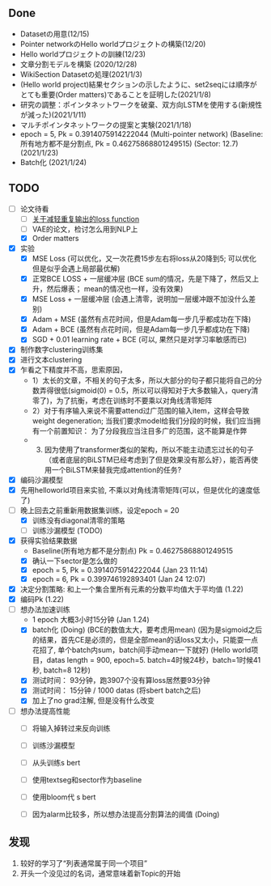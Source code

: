 ## Done

* Datasetの用意(12/15)
* Pointer networkのHello worldプロジェクトの構築(12/20)
* Hello worldプロジェクトの訓練(12/23)
* 文章分割モデルを構築 (2020/12/28)
* WikiSection Datasetの処理(2021/1/3)
* (Hello world project)結果セクションの示したように、set2seqには順序がとても重要(Order matters)であることを証明した(2021/1/8)
* 研究の調整：ポインタネットワークを破棄、双方向LSTMを使用する(新規性が減った)(2021/1/11)
* マルチポインタネットワークの提案と実験(2021/1/18)
* epoch = 5, Pk = 0.3914075914222044 (Multi-pointer network) (Baseline: 所有地方都不是分割点, Pk = 0.46275868801249515) (Sector: 12.7) (2021/1/23) 
* Batch化 (2021/1/24)


## TODO

- [ ] 论文待看
  - [ ] [关于减轻重复输出的loss function](https://arxiv.org/abs/1908.04319)
  - [ ] VAE的论文，检讨怎么用到NLP上
  - [X] Order matters
- [X] 实验
  - [X] MSE Loss (可以优化，又一次花费15步左右将loss从20降到5; 可以优化但是似乎会遇上局部最优解)
  - [X] 正常BCE LOSS + 一层缓冲层 (BCE sum的情况，先是下降了，然后又上升，然后爆表； mean的情况也一样，没有效果)
  - [X] MSE Loss + 一层缓冲层 (会遇上清零，说明加一层缓冲跟不加没什么差别)
  - [X] Adam + MSE (虽然有点花时间，但是Adam每一步几乎都成功在下降)
  - [X] Adam + BCE (虽然有点花时间，但是Adam每一步几乎都成功在下降)
  - [X] SGD + 0.01 learning rate + BCE (可以, 果然只是对学习率敏感而已)
- [X] 制作数字clustering训练集
- [X] 进行文本clustering
- [X] 乍看之下精度并不高，思索原因，
  - 1）太长的文章，不相关的句子太多，所以大部分的句子都只能将自己的分数弄得很低(sigmoid(0) = 0.5，所以可以得知对于大多数输入，query清零了)，为了抗衡，考虑在训练时不要乘以对角线清零矩阵
  - 2）对于有序输入来说不需要attend过广范围的输入item，这样会导致weight degeneration; 当我们要求model给我们分段的时候，我们应当拥有一个前置知识： 为了分段我应当注目多广的范围，这不能算是作弊
  - 3) 因为使用了transformer类似的架构，所以不能主动遗忘过长的句子（或者底层的BiLSTM已经考虑到了但是效果没有那么好），能否再使用一个BiLSTM来替我完成attention的任务?
- [X] 编码沙漏模型
- [X] 先用helloworld项目来实验, 不乘以对角线清零矩阵(可以，但是优化的速度低了)
- [ ] 晚上回去之前重新用数据集训练，设定epoch = 20 
  - [X] 训练没有diagonal清零的策略
  - [ ] 训练沙漏模型 (TODO)
- [X] 获得实验结果数据
  - Baseline(所有地方都不是分割点) Pk = 0.46275868801249515
  - [X] 确认一下sector是怎么做的
  - [X] epoch = 5, Pk = 0.3914075914222044 (Jan 23 11:14)
  - [X] epoch = 6, Pk = 0.399746192893401 (Jan 24 12:07)
- [X] 决定分割策略: 和上一个集合里所有元素的分数平均值大于平均值 (1.22)
- [X] 编码Pk (1.22)
- [ ] 想办法加速训练
  - 1 epoch 大概3小时15分钟 (Jan 1.24)
  - [X] batch化 (Doing) (BCE的数值太大，要考虑用mean) (因为是sigmoid之后的结果，首先CE是必须的，但是全部mean的话loss又太小，只能耍一点花招了, 单个batch内sum，batch间手动mean一下就好) (Hello world项目，datas length = 900,  epoch=5. batch=4时候24秒，batch=1时候41秒, batch=8 12秒)
  - [X] 测试时间： 93分钟，跑3907个没有算loss居然要93分钟
  - [X] 测试时间： 15分钟 / 1000 datas (将sbert batch之后)
  - [X] 加上了no grad注解, 但是没有什么改变
- [ ] 想办法提高性能
  - [ ] 将输入掉转过来反向训练
  - [ ] 训练沙漏模型
  - [ ] 从头训练s bert
  - [ ] 使用textseg和sector作为baseline
  - [ ] 使用bloom代 s bert
  - [ ] 因为alarm比较多，所以想办法提高分割算法的阈值 (Doing)


## 发现

1. 较好的学习了“列表通常属于同一个项目”
2. 开头一个没见过的名词，通常意味着新Topic的开始




